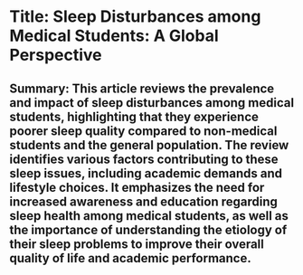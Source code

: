# Title: Sleep Disturbances among Medical Students: A Global Perspective

## Summary: This article reviews the prevalence and impact of sleep disturbances among medical students, highlighting that they experience poorer sleep quality compared to non-medical students and the general population. The review identifies various factors contributing to these sleep issues, including academic demands and lifestyle choices. It emphasizes the need for increased awareness and education regarding sleep health among medical students, as well as the importance of understanding the etiology of their sleep problems to improve their overall quality of life and academic performance.